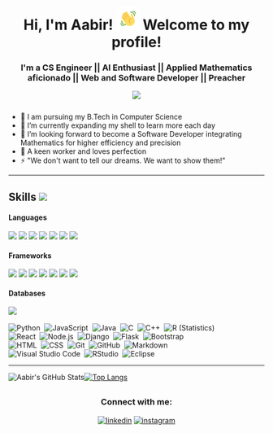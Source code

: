 <h1 align="center">Hi, I'm Aabir! <img src="https://raw.githubusercontent.com/aabir13/aabir13/master/wave.gif" 
         alt="Waving hand animated gif"
         height="45"
         width="45" /> 
Welcome to my profile!</h1>

<h3 align="center">I'm a CS Engineer || AI Enthusiast || Applied Mathematics aficionado || Web and Software Developer || Preacher</h3>
<p align="center"> 
	<p align="center"> <img src="https://komarev.com/ghpvc/?username=aabir13&label=visitors&color=0e75b6&style=flat" /> </p>
</p>

### 

- 🔭 I am pursuing my B.Tech in Computer Science
- 🌱 I’m currently expanding my shell to learn more each day
- 👯 I’m looking forward to become a Software Developer integrating Mathematics for higher efficiency and precision
- 🥅 A keen worker and loves perfection
- ⚡ "We don't want to tell our dreams. We want to show them!"

---

## Skills <img src="https://media.giphy.com/media/iY8CRBdQXODJSCERIr/giphy.gif" width="30px">&nbsp;
<h4> Languages </h4>
<span> 
	<img src="https://img.shields.io/badge/Java-ED8B00?style=for-the-badge&logo=java&logoColor=white">
	<img src="https://img.shields.io/badge/Python-2C8EBB?style=for-the-badge&logo=python&logoColor=white">
	<img src="https://img.shields.io/badge/JavaScript-F7DF1E?style=for-the-badge&logo=javascript&logoColor=black">
	<img src="https://img.shields.io/badge/R-05122A?style=for-the-badge&logo=R&logoColor=white">
	<img src="https://img.shields.io/badge/C%2B%2B-00599C?style=for-the-badge&logo=c%2B%2B&logoColor=white">
	<img src="https://img.shields.io/badge/HTML5-E34F26?style=for-the-badge&logo=html5&logoColor=white">
	<img src="https://img.shields.io/badge/CSS3-1572B6?style=for-the-badge&logo=css3&logoColor=white">
</span>
<h4> Frameworks </h4>
<span>
  <img src="https://img.shields.io/badge/Express.js-000000?style=for-the-badge&logo=express&logoColor=white">
  <img src="https://img.shields.io/badge/Yarn-2C8EBB?style=for-the-badge&logo=yarn&logoColor=white">
  <img src="https://img.shields.io/badge/npm-CB3837?style=for-the-badge&logo=npm&logoColor=white">
  <img src="https://img.shields.io/badge/Spring-339933?style=for-the-badge&logo=spring&logoColor=white">
  <img src="https://img.shields.io/badge/React-20232A?style=for-the-badge&logo=react&logoColor=61DAFB">
  <img src="https://img.shields.io/badge/Laravel-FF2D20?style=for-the-badge&logo=laravel&logoColor=white">
  <img src="https://img.shields.io/badge/Bootstrap-563D7C?style=for-the-badge&logo=bootstrap&logoColor=white">
</span>
<h4> Databases </h4>
<span>
  <img src="https://img.shields.io/badge/MySQL-00000F?style=for-the-badge&logo=mysql&logoColor=white">
</span>

![Python](https://img.shields.io/badge/-Python-05122A?style=flat&logo=python)&nbsp;
![JavaScript](https://img.shields.io/badge/-JavaScript-05122A?style=flat&logo=javascript)&nbsp;
![Java](https://img.shields.io/badge/-Java-05122A?style=flat&logo=Java&logoColor=FFA518)&nbsp;
![C](https://img.shields.io/badge/-C-05122A?style=flat&logo=C&logoColor=A8B9CC)&nbsp;
![C++](https://img.shields.io/badge/-C++-05122A?style=flat&logo=C%2B%2B&logoColor=00599C)&nbsp;
![R (Statistics)](https://img.shields.io/badge/-R-05122A?style=flat&logo=R&logoColor=276DC3)\
![React](https://img.shields.io/badge/-React-05122A?style=flat&logo=react)&nbsp;
![Node.js](https://img.shields.io/badge/-Node.js-05122A?style=flat&logo=node.js)&nbsp;
![Django](https://img.shields.io/badge/-Django-05122A?style=flat&logo=django&logoColor=092E20)&nbsp;
![Flask](https://img.shields.io/badge/-Flask-05122A?style=flat&logo=flask)&nbsp;
![Bootstrap](https://img.shields.io/badge/-Bootstrap-05122A?style=flat&logo=bootstrap&logoColor=563D7C)\
![HTML](https://img.shields.io/badge/-HTML-05122A?style=flat&logo=HTML5)&nbsp;
![CSS](https://img.shields.io/badge/-CSS-05122A?style=flat&logo=CSS3&logoColor=1572B6)&nbsp;
![Git](https://img.shields.io/badge/-Git-05122A?style=flat&logo=git)&nbsp;
![GitHub](https://img.shields.io/badge/-GitHub-05122A?style=flat&logo=github)&nbsp;
![Markdown](https://img.shields.io/badge/-Markdown-05122A?style=flat&logo=markdown)\
![Visual Studio Code](https://img.shields.io/badge/-Visual%20Studio%20Code-05122A?style=flat&logo=visual-studio-code&logoColor=007ACC)&nbsp;
![RStudio](https://img.shields.io/badge/-RStudio-05122A?style=flat&logo=rstudio)&nbsp;
![Eclipse](https://img.shields.io/badge/-Eclipse-05122A?style=flat&logo=eclipse-ide&logoColor=2C2255)

---

<img align="left" alt="Aabir's GitHub Stats" src="https://github-readme-stats.vercel.app/api?username=aabir13&show_icons=true&theme=radical" />

[![Top Langs](https://github-readme-stats.vercel.app/api/top-langs/?username=aabir13&layout=compact)](https://github.com/aabir13)

##
<h3 align="center">Connect with me:</h3>
<p align="center">
    <a href="https://www.linkedin.com/in/aabir-datta-0115821b1" target="blank"><img align="center"
            src="https://cdn.iconscout.com/icon/free/png-64/linkedin-208-916919.png" alt="linkedin" height="40"
            width="40" /></a>
    <a href="https://www.instagram.com/aabir.13/" target="blank"><img align="center"
            src="https://cdn.iconscout.com/icon/free/png-64/instagram-216-721958.png" alt="instagram" height="40"
            width="40" /></a>
</p>

[website]: https://github.com/aabir13
[course]: #
[twitter]: https://twitter.com/aabir_13
[youtube]: https://www.youtube.com/channel/UCV-PKFCUwN3uBRPHVYQpzrQ
[instagram]: https://www.instagram.com/aabir.13/
[linkedin]: https://www.linkedin.com/in/aabir-datta-0115821b1
[webdevplaylist]: https://www.linkedin.com/in/aabir-datta-0115821b1
[jsplaylist]: https://www.linkedin.com/in/aabir-datta-0115821b1
